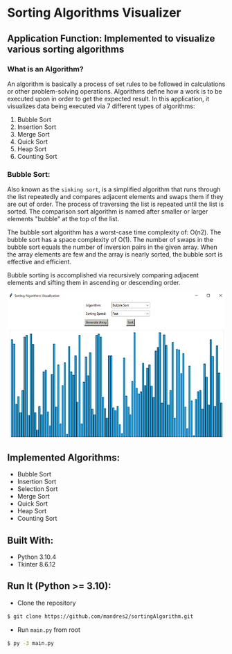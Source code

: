 # Sorting Algorithms Visualizer

## Application Function: Implemented to visualize various sorting algorithms

### What is an Algorithm?

An algorithm is basically a process of set rules to be followed in calculations or other problem-solving operations. Algorithms define how a work is to be executed upon in order to get the expected result. In this application, it visualizes data being executed via 7 different types of algorithms:

1. Bubble Sort
2. Insertion Sort
3. Merge Sort
4. Quick Sort
5. Heap Sort
6. Counting Sort


### Bubble Sort:

Also known as the `sinking sort`, is a simplified algorithm that runs through the list repeatedly and compares adjacent elements and swaps them if they are out of order. The process of traversing the list is repeated until the list is sorted. The comparison sort algorithm is named after smaller or larger elements "bubble" at the top of the list.

The bubble sort algorithm has a worst-case time complexity of: O(n2). The bubble sort has a space complexity of O(1). The number of swaps in the bubble sort equals the number of inversion pairs in the given array. When the array elements are few and the array is nearly sorted, the bubble sort is effective and efficient.

Bubble sorting is accomplished via recursively comparing adjacent elements and sifting them in ascending or descending order.



<!-- <table>
  <tr>
    <td><img  src="img/ss1.png"></td>
    <td><img  src="img/ss2.png"></td>
    <td><img  src="img/ss3.png"></td>
  </tr>
</table> -->
<p align='center'><img src="img/ss1.png"></p>

## Implemented Algorithms:
* Bubble Sort
* Insertion Sort
* Selection Sort
* Merge Sort
* Quick Sort
* Heap Sort
* Counting Sort

## Built With:
* Python 3.10.4
* Tkinter 8.6.12

<!-- ## Screenshots: -->
<!-- <p align="center"><img height="500" src="img/ss1.png"></p>
<p align="center"><img height="500" src="img/ss2.png"></p>
<p align="center"><img height="500" src="img/ss3.png"></p> -->

## Run It (Python >= 3.10):
- Clone the repository
```bash
$ git clone https://github.com/mandres2/sortingAlgorithm.git
```
- Run ```main.py``` from root
```bash
$ py -3 main.py
```
